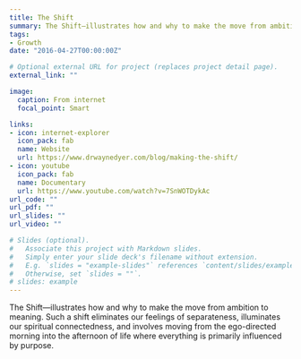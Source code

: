 ```yaml
---
title: The Shift
summary: The Shift—illustrates how and why to make the move from ambition to meaning.
tags:
- Growth
date: "2016-04-27T00:00:00Z"

# Optional external URL for project (replaces project detail page).
external_link: ""

image:
  caption: From internet
  focal_point: Smart

links:
- icon: internet-explorer
  icon_pack: fab
  name: Website
  url: https://www.drwaynedyer.com/blog/making-the-shift/
- icon: youtube
  icon_pack: fab
  name: Documentary
  url: https://www.youtube.com/watch?v=7SnWOTDykAc
url_code: ""
url_pdf: ""
url_slides: ""
url_video: ""

# Slides (optional).
#   Associate this project with Markdown slides.
#   Simply enter your slide deck's filename without extension.
#   E.g. `slides = "example-slides"` references `content/slides/example-slides.md`.
#   Otherwise, set `slides = ""`.
# slides: example
---
```


The Shift—illustrates how and why to make the move from ambition to meaning. Such a shift eliminates our feelings of separateness, illuminates our spiritual connectedness, and involves moving from the ego-directed morning into the afternoon of life where everything is primarily influenced by purpose.




